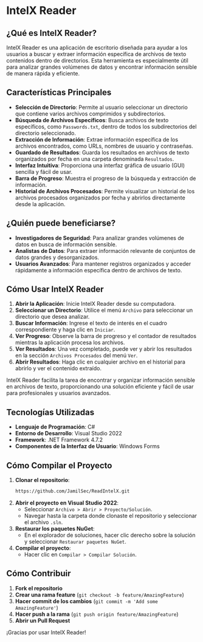 # IntelX Reader

## ¿Qué es IntelX Reader?

IntelX Reader es una aplicación de escritorio diseñada para ayudar a los usuarios a buscar y extraer información específica de archivos de texto contenidos dentro de directorios. Esta herramienta es especialmente útil para analizar grandes volúmenes de datos y encontrar información sensible de manera rápida y eficiente.

## Características Principales

- **Selección de Directorio**: Permite al usuario seleccionar un directorio que contiene varios archivos comprimidos y subdirectorios.
- **Búsqueda de Archivos Específicos**: Busca archivos de texto específicos, como `Passwords.txt`, dentro de todos los subdirectorios del directorio seleccionado.
- **Extracción de Información**: Extrae información específica de los archivos encontrados, como URLs, nombres de usuario y contraseñas.
- **Guardado de Resultados**: Guarda los resultados en archivos de texto organizados por fecha en una carpeta denominada `Resultados`.
- **Interfaz Intuitiva**: Proporciona una interfaz gráfica de usuario (GUI) sencilla y fácil de usar.
- **Barra de Progreso**: Muestra el progreso de la búsqueda y extracción de información.
- **Historial de Archivos Procesados**: Permite visualizar un historial de los archivos procesados organizados por fecha y abrirlos directamente desde la aplicación.

## ¿Quién puede beneficiarse?

- **Investigadores de Seguridad**: Para analizar grandes volúmenes de datos en busca de información sensible.
- **Analistas de Datos**: Para extraer información relevante de conjuntos de datos grandes y desorganizados.
- **Usuarios Avanzados**: Para mantener registros organizados y acceder rápidamente a información específica dentro de archivos de texto.

## Cómo Usar IntelX Reader

1. **Abrir la Aplicación**: Inicie IntelX Reader desde su computadora.
2. **Seleccionar un Directorio**: Utilice el menú `Archivo` para seleccionar un directorio que desea analizar.
3. **Buscar Información**: Ingrese el texto de interés en el cuadro correspondiente y haga clic en `Iniciar`.
4. **Ver Progreso**: Observe la barra de progreso y el contador de resultados mientras la aplicación procesa los archivos.
5. **Ver Resultados**: Una vez completado, puede ver y abrir los resultados en la sección `Archivos Procesados` del menú `Ver`.
6. **Abrir Resultados**: Haga clic en cualquier archivo en el historial para abrirlo y ver el contenido extraído.

IntelX Reader facilita la tarea de encontrar y organizar información sensible en archivos de texto, proporcionando una solución eficiente y fácil de usar para profesionales y usuarios avanzados.

## Tecnologías Utilizadas

- **Lenguaje de Programación**: C#
- **Entorno de Desarrollo**: Visual Studio 2022
- **Framework**: .NET Framework 4.7.2
- **Componentes de la Interfaz de Usuario**: Windows Forms

## Cómo Compilar el Proyecto

1. **Clonar el repositorio**:
    ```sh
    https://github.com/JamilSec/ReadIntelX.git
    ```
2. **Abrir el proyecto en Visual Studio 2022**:
    - Seleccionar `Archivo > Abrir > Proyecto/Solución`.
    - Navegar hasta la carpeta donde clonaste el repositorio y seleccionar el archivo `.sln`.
3. **Restaurar los paquetes NuGet**:
    - En el explorador de soluciones, hacer clic derecho sobre la solución y seleccionar `Restaurar paquetes NuGet`.
4. **Compilar el proyecto**:
    - Hacer clic en `Compilar > Compilar Solución`.

## Cómo Contribuir

1. **Fork el repositorio**
2. **Crear una rama feature** (`git checkout -b feature/AmazingFeature`)
3. **Hacer commit de los cambios** (`git commit -m 'Add some AmazingFeature'`)
4. **Hacer push a la rama** (`git push origin feature/AmazingFeature`)
5. **Abrir un Pull Request**

¡Gracias por usar IntelX Reader!
